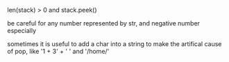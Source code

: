 len(stack) > 0 and stack.peek()

be careful for any number represented by str, and negative number especially

sometimes it is useful to add a char into a string to make the artifical cause of pop, like '1 + 3' + ' ' and '/home/'
